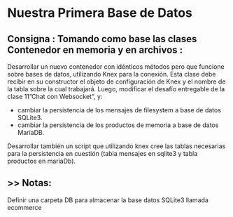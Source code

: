 # Nuestra Primera Base de Datos

## Consigna : Tomando como base las clases Contenedor en memoria y en archivos : 

Desarrollar un nuevo contenedor con idénticos métodos pero que funcione sobre bases de datos, utilizando Knex para la conexión. Esta clase debe recibir en su constructor el objeto de configuración de Knex y el nombre de la tabla sobre la cual trabajará. Luego, modificar el desafío entregable de la clase 11”Chat con Websocket”, y:

* cambiar la persistencia de los mensajes de filesystem a base de datos SQLite3.
* cambiar la persistencia de los productos de memoria a base de datos MariaDB.

Desarrollar también un script que utilizando knex cree las tablas necesarias para la persistencia en cuestión (tabla mensajes en sqlite3 y tabla productos en mariaDb).

## >> Notas:
Definir una carpeta DB para almacenar la base datos SQLite3 llamada ecommerce

